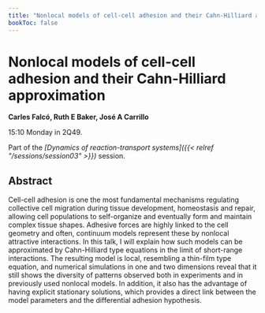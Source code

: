 ```yaml
---
title: "Nonlocal models of cell-cell adhesion and their Cahn-Hilliard approximation"
bookToc: false
---
```


# Nonlocal models of cell-cell adhesion and their Cahn-Hilliard approximation

**Carles Falcó, Ruth E Baker, José A Carrillo**

15:10 Monday in 2Q49.

Part of the *[Dynamics of reaction-transport systems]({{< relref "/sessions/session03" >}})* session.

## Abstract

Cell-cell adhesion is one the most fundamental mechanisms regulating collective cell migration during tissue development, homeostasis and repair, allowing cell populations to self-organize and eventually form and maintain complex tissue shapes. Adhesive forces are highly linked to the cell geometry and often, continuum models represent these by nonlocal attractive interactions. In this talk, I will explain how such models can be approximated by Cahn-Hilliard type equations in the limit of short-range interactions. The resulting model is local, resembling a thin-film type equation, and numerical simulations in one and two dimensions reveal that it still shows the diversity of patterns observed both in experiments and in previously used nonlocal models. In addition, it also has the advantage of having explicit stationary solutions, which provides a direct link between the model parameters and the differential adhesion hypothesis. 


